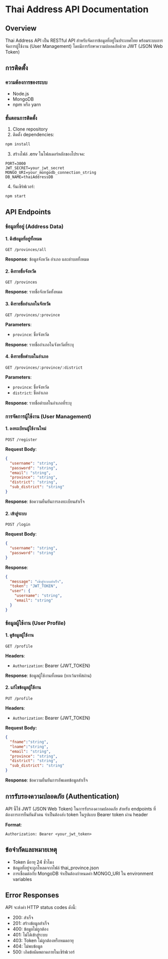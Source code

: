 # Thai Address API Documentation

## Overview
Thai Address API เป็น RESTful API สำหรับจัดการข้อมูลที่อยู่ในประเทศไทย พร้อมระบบการจัดการผู้ใช้งาน (User Management) โดยมีการรักษาความปลอดภัยด้วย JWT (JSON Web Token)

## การติดตั้ง

### ความต้องการของระบบ
- Node.js
- MongoDB
- npm หรือ yarn

### ขั้นตอนการติดตั้ง
1. Clone repository
2. ติดตั้ง dependencies:
```bash
npm install
```

3. สร้างไฟล์ .env ในโฟลเดอร์หลักของโปรเจค:
```env
PORT=3000
JWT_SECRET=your_jwt_secret
MONGO_URI=your_mongodb_connection_string
DB_NAME=thaiAddressDB
```

4. รันเซิร์ฟเวอร์:
```bash
npm start
```

## API Endpoints

### ข้อมูลที่อยู่ (Address Data)

#### 1. ดึงข้อมูลที่อยู่ทั้งหมด
```http
GET /provinces/all
```
**Response**: ข้อมูลจังหวัด อำเภอ และตำบลทั้งหมด

#### 2. ดึงรายชื่อจังหวัด
```http
GET /provinces
```
**Response**: รายชื่อจังหวัดทั้งหมด

#### 3. ดึงรายชื่ออำเภอในจังหวัด
```http
GET /provinces/:province
```
**Parameters**:
- `province`: ชื่อจังหวัด

**Response**: รายชื่ออำเภอในจังหวัดที่ระบุ

#### 4. ดึงรายชื่อตำบลในอำเภอ
```http
GET /provinces/:province/:district
```
**Parameters**:
- `province`: ชื่อจังหวัด
- `district`: ชื่ออำเภอ

**Response**: รายชื่อตำบลในอำเภอที่ระบุ

### การจัดการผู้ใช้งาน (User Management)

#### 1. ลงทะเบียนผู้ใช้งานใหม่
```http
POST /register
```
**Request Body**:
```json
{
  "username": "string",
  "password": "string",
  "email": "string",
  "province": "string",
  "district": "string",
  "sub_district": "string"
}
```
**Response**: ข้อความยืนยันการลงทะเบียนสำเร็จ

#### 2. เข้าสู่ระบบ
```http
POST /login
```
**Request Body**:
```json
{
  "username": "string",
  "password": "string"
}
```
**Response**:
```json
{
  "message": "เข้าสู่ระบบสำเร็จ",
  "token": "JWT_TOKEN",
  "user": {
    "username": "string",
    "email": "string"
  }
}
```

### ข้อมูลผู้ใช้งาน (User Profile)

#### 1. ดูข้อมูลผู้ใช้งาน
```http
GET /profile
```
**Headers**:
- `Authorization`: Bearer {JWT_TOKEN}

**Response**: ข้อมูลผู้ใช้งานทั้งหมด (ยกเว้นรหัสผ่าน)

#### 2. แก้ไขข้อมูลผู้ใช้งาน
```http
PUT /profile
```
**Headers**:
- `Authorization`: Bearer {JWT_TOKEN}

**Request Body:**
```json
{
  "fname":"string",
  "lname":"string",
  "email": "string",
  "province": "string",
  "district": "string",
  "sub_district": "string"
}
```
**Response**: ข้อความยืนยันการอัพเดทข้อมูลสำเร็จ

## การรับรองความปลอดภัย (Authentication)

API นี้ใช้ JWT (JSON Web Token) ในการรับรองความปลอดภัย สำหรับ endpoints ที่ต้องการการยืนยันตัวตน จำเป็นต้องส่ง token ในรูปแบบ Bearer token ผ่าน header

**Format**:
```http
Authorization: Bearer <your_jwt_token>
```

## ข้อจำกัดและหมายเหตุ
- Token มีอายุ 24 ชั่วโมง
- ข้อมูลที่อยู่จะถูกโหลดจากไฟล์ thai_province.json
- การเชื่อมต่อกับ MongoDB จำเป็นต้องกำหนดค่า MONGO_URI ใน environment variables

## Error Responses

API จะส่งค่า HTTP status codes ดังนี้:
- 200: สำเร็จ
- 201: สร้างข้อมูลสำเร็จ
- 400: ข้อมูลไม่ถูกต้อง
- 401: ไม่ได้เข้าสู่ระบบ
- 403: Token ไม่ถูกต้องหรือหมดอายุ
- 404: ไม่พบข้อมูล
- 500: เกิดข้อผิดพลาดภายในเซิร์ฟเวอร์
